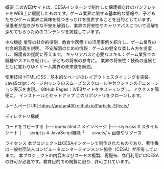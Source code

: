 概要
このWEBサイトは、CESAインターンで制作した保護者向けのパンフレットをWEB上に展開したものです。ゲーム業界に関する基本的な情報や、子どもたちがゲーム業界に興味を持つきっかけを提供することを目的としています。
保護者が抱きがちな不安を解消し、業界の将来性やキャリアパスについて理解を深めてもらうためのコンテンツを掲載しています。

主な機能
業界の社会的役割：教育や医療での活用事例を紹介し、ゲーム業界の社会的意義を説明。
不安解消のための情報：ゲームの健全な楽しみ方を提案し、保護者の疑問に答えます。
キャリアパスと必要なスキル：ゲーム業界での職種やスキルを紹介し、子どもの将来の参考に。
業界の将来性：技術の進展とともに変わりゆくゲーム業界の未来像を解説。

使用技術
HTML/CSS：基本的なページのレイアウトとスタイリングを実装。
JavaScript：ページ内リンクのスムーズなスクロールやセクションのアニメーション表示を実現。
GitHub Pages：WEBサイトをホスティングし、アクセスを簡便に。
インストールとセットアップ
このリポジトリをクローンします。

ホームページURL:https://arutan400.github.io/Particle-Effects/

ディレクトリ構成

コードをコピーする
├── index.html              # メインページ
├── style.css               # スタイルシート
├── script.js               # JavaScript機能
└── assets/                 # 画像やリソース

ライセンス
本プロジェクトはCESAインターンで制作されたものであり、著作権は一般社団法人コンピュータエンターテインメント協会（CESA）が所有しています。
本プロジェクトの内容およびコードの複製、再配布、商用利用にはCESAの許可が必要です。教育目的での閲覧に限り、許可されています。
